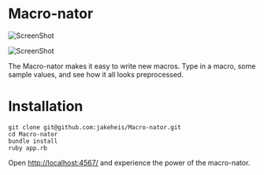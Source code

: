 Macro-nator
=========

![ScreenShot](https://raw.github.com/jakeheis/Macro-nator/master/simple.png)

![ScreenShot](https://raw.github.com/jakeheis/Macro-nator/master/complex.png)

The Macro-nator makes it easy to write new macros. Type in a macro, some sample values, and see how it all looks preprocessed.

Installation
==========
```
git clone git@github.com:jakeheis/Macro-nator.git
cd Macro-nator
bundle install
ruby app.rb
```

Open [http://localhost:4567/](http://localhost:4567/) and experience the power of the macro-nator.
